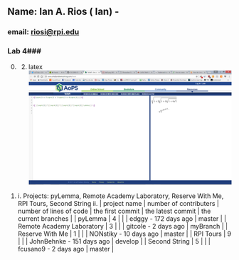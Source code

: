 ## Name: Ian A. Rios ( Ian) - 
### email: riosi@rpi.edu 

### Lab 4###
0. 2. latex ![latex](images/latex.png)

1.	i.	Projects: pyLemma, Remote Academy Laboratory, Reserve With Me, RPI Tours, Second String
	ii. 	| project name 				| number of contributers 	| number of lines of code 	| the first commit 	| the latest commit 		| the current branches 	|
			| pyLemma 					| 4   						|							|  					| edggy - 172 days ago 		| master				|
			| Remote Academy Laboratory | 3   						| 							|  					| gitcole - 2 days ago		| myBranch				|
			| Reserve With Me 			| 1   						| 							| 					| NONstiky - 10 days ago	| master				|
			| RPI Tours 				| 9   						| 							| 					| JohnBehnke - 151 days ago | develop				|
			| Second String 			| 5   						| 							| 					| fcusano9 - 2 days ago 	| master				|